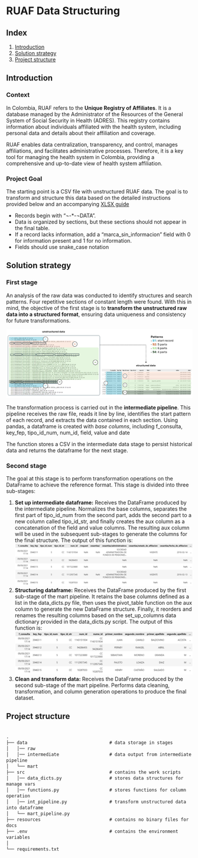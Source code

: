 # RUAF Data Structuring

## Index
1. [Introduction](#introduction)
2. [Solution strategy](#solution-strategy)
3. [Project structure](#project-structure)


## Introduction
### Context
In Colombia, RUAF refers to the **Unique Registry of Affiliates**. It is a database managed by the Administrator of the Resources of the General System of Social Security in Health (ADRES). This registry contains information about individuals affiliated with the health system, including personal data and details about their affiliation and coverage.

RUAF enables data centralization, transparency, and control, manages affiliations, and facilitates administrative processes. Therefore, it is a key tool for managing the health system in Colombia, providing a comprehensive and up-to-date view of health system affiliation.

### Project Goal 
The starting point is a CSV file with unstructured RUAF data. The goal is to transform and structure this data based on the detailed instructions provided below and an accompanying [XLSX guide](data/raw/muestra_estructurada_RUAF.xlsx)

* Records begin with “¬-*-¬DATA”.
* Data is organized by sections, but these sections should not appear in the final table.
* If a record lacks information, add a “marca_sin_informacion” field with 0 for information present and 1 for no information.
* Fields should use snake_case notation

## Solution strategy

### First stage
An analysis of the raw data was conducted to identify structures and search patterns. Four repetitive sections of constant length were found. With this in mind, the objective of the first stage is to **transform the unstructured raw data into a structured format**, ensuring data uniqueness and consistency for future transformations.

![int pipeline](resources/int_pipeline.png)

The transformation process is carried out in the **intermediate pipeline**. This pipeline receives the raw file, reads it line by line, identifies the start pattern of each record, and extracts the data contained in each section. Using pandas, a dataframe is created with *base columns*, including f_consulta, key_fep, tipo_id_num, num_id, field, value and date

The function stores a CSV in the intermediate data stage to persist historical data and returns the dataframe for the next stage.

### Second stage
The goal at this stage is to perform transformation operations on the DataFrame to achieve the reference format. This stage is divided into three sub-stages: 

1. **Set up intermediate dataframe:** Receives the DataFrame produced by the intermediate pipeline. Normalizes the base columns, separates the first part of tipo_id_num from the second part, adds the second part to a new column called tipo_id_str, and finally creates the aux column as a concatenation of the field and value columns. The resulting aux column will be used in the subsequent sub-stages to generate the columns for the final structure.
The output of this function is: 
![first stage](resources/first_stage_mart_pipeline.png)
2. **Structuring dataframe:** Receives the DataFrame produced by the first sub-stage of the mart pipeline. It retains the base columns defined as a list in the data_dicts.py file, then uses the pivot_table function on the aux column to generate the new DataFrame structure. Finally, it reorders and renames the resulting columns based on the set_up_columns data dictionary provided in the data_dicts.py script.
The output of this function is:
![sec stage](resources/second_stage_mart_pipeline.png)
3. **Clean and transform data:** Receives the DataFrame produced by the second sub-stage of the mart pipeline. Performs data cleaning, transformation, and column generation operations to produce the final dataset.



## Project structure

```linux

.
├── data                               # data storage in stages
│   │── raw
│   │── intermediate                   # data output from intermediate pipeline
│   └── mart
├── src                                # contains the work scripts
│   │── data_dicts.py                  # stores data structures for manage vars
│   │── functions.py                   # stores functions for column operation
│   │── int_pipeline.py                # transform unstructured data into dataframe
│   └── mart_pipeline.py
├── resources                          # contains no binary files for docs
├── .env                               # contains the environment variables
│
└── requirements.txt                   

```



